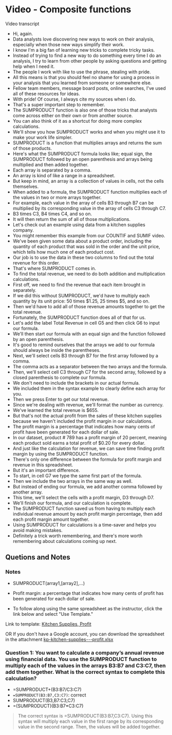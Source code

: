 # Video - Composite functions

Video transcript

- Hi, again.
- Data analysts love discovering new ways to work on their analysis, especially when those new ways simplify their work.
- I know I'm a big fan of learning new tricks to complete tricky tasks.
- Instead of trying to find a new way to do something every time I do an analysis, I try to learn from other people by asking questions and getting help when I need it.
- The people I work with like to use the phrase, stealing with pride.
- All this means is that you should feel no shame for using a process in your analysis that you learned from someone or somewhere else.
- Fellow team members, message board posts, online searches, I've used all of these resources for ideas.
- With pride! Of course, I always cite my sources when I do.
- That's a super important step to remember.
- The SUMPRODUCT function is also one of those tricks that analysts come across either on their own or from another source.
- You can also think of it as a shortcut for doing more complex calculations.
- We'll show you how SUMPRODUCT works and when you might use it to make your work life simpler.
- SUMPRODUCT is a function that multiplies arrays and returns the sum of those products.
- Here's what the SUMPRODUCT formula looks like; equal sign, the SUMPRODUCT followed by an open parenthesis and arrays being multiplied and then added together.
- Each array is separated by a comma.
- An array is kind of like a range in a spreadsheet.
- But keep in mind, an array is a collection of values in cells, not the cells themselves.
- When added to a formula, the SUMPRODUCT function multiplies each of the values in two or more arrays together.
- For example, each value in the array of cells B3 through B7 can be multiplied by its corresponding value in the array of cells C3 through C7.
- B3 times C3, B4 times C4, and so on.
- It will then return the sum of all of those multiplications.
- Let's check out an example using data from a kitchen supplies company.
- You might remember this example from our COUNTIF and SUMIF video.
- We've been given some data about a product order, including the quantity of each product that was sold in the order and the unit price, which tells how much one of each product cost.
- Our job is to use the data in these two columns to find out the total revenue for this order.
- That's where SUMPRODUCT comes in.
- To find the total revenue, we need to do both addition and multiplication calculations.
- First off, we need to find the revenue that each item brought in separately.
- If we did this without SUMPRODUCT, we'd have to multiply each quantity by its unit price: 50 times $1.25, 25 times $5, and so on.
- Then we'd have to add all of those revenue amounts together to get the total revenue.
- Fortunately, the SUMPRODUCT function does all of that for us.
- Let's add the label Total Revenue in cell G5 and then click G6 to input our formula.
- We'll then start our formula with an equal sign and the function followed by an open parenthesis.
- It's good to remind ourselves that the arrays we add to our formula should always be inside the parentheses.
- Next, we'll select cells B3 through B7 for the first array followed by a comma.
- The comma acts as a separator between the two arrays and the formula.
- Then, we'll select cell C3 through C7 for the second array, followed by a closed parenthesis to complete our formula.
- We don't need to include the brackets in our actual formula.
- We included them in the syntax example to clearly define each array for you.
- Then we press Enter to get our total revenue.
- Since we're dealing with revenue, we'll format the number as currency.
- We've learned the total revenue is $655.
- But that's not the actual profit from the sales of these kitchen supplies because we haven't included the profit margin in our calculations.
- The profit margin is a percentage that indicates how many cents of profit have been generated for each dollar of sale.
- In our dataset, product # 789 has a profit margin of 20 percent, meaning each product sold earns a total profit of $0.20 for every dollar.
- And just like the calculation for revenue, we can save time finding profit margin by using the SUMPRODUCT function.
- There's only one difference between the formula for profit margin and revenue in this spreadsheet.
- But it's an important difference.
- To start, in cell G7 we type the same first part of the formula.
- Then we include the two arrays in the same way as well.
- But instead of ending our formula, we add another comma followed by another array.
- This time, we'll select the cells with a profit margin, D3 through D7.
- We'll finish our formula, and our calculation is complete.
- The SUMPRODUCT function saved us from having to multiply each individual revenue amount by each profit margin percentage, then add each profit margin amount together.
- Using SUMPRODUCT for calculations is a time-saver and helps you avoid making mistakes.
- Definitely a trick worth remembering, and there's more worth remembering about calculations coming up next.

## Quetions and Notes

### Notes

- SUMPRODUCT(array1,[array2],...)
- Profit margin: a percentage that indicates how many cents of profit has been generated for each dollar of sale.

- To follow along using the same spreadsheet as the instructor, click the link below and select "Use Template."

Link to template: [Kitchen Supplies, Profit](https://docs.google.com/spreadsheets/d/1tew5mVmK-wkAxJVzS2nZul6IJvK4tdbDfm3IjJfVWsE/template/preview)

OR If you don't have a Google account, you can download the spreadsheet in the attachment [kp-kitchen-supplies---profit.xlsx](./resources/kp-kitchen-supplies---profit.xlsx)

### Question 1: You want to calculate a company’s annual revenue using financial data. You use the SUMPRODUCT function to multiply each of the values in the arrays B3:B7 and C3:C7, then add them together. What is the correct syntax to complete this calculation?

- =SUMPRODUCT+(B3:B7/C3:C7)
- `=SUMPRODUCT(B3:B7,C3:C7)`: correct
- SUMPRODUCT(B3,B7:C3,C7)
- =(SUMPRODUCT)(B3:B7*C3:C7)

> The correct syntax is =SUMPRODUCT(B3:B7,C3:C7). Using this syntax will multiply each value in the first range by its corresponding value in the second range. Then, the values will be added together.
